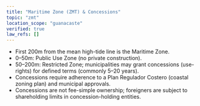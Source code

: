 ```yaml
---
title: "Maritime Zone (ZMT) & Concessions"
topic: "zmt"
location_scope: "guanacaste"
verified: true
law_refs: []
---
```


- First 200m from the mean high-tide line is the Maritime Zone.
- 0–50m: Public Use Zone (no private construction).
- 50–200m: Restricted Zone; municipalities may grant concessions (use-rights) for defined terms (commonly 5–20 years).
- Concessions require adherence to a Plan Regulador Costero (coastal zoning plan) and municipal approvals.
- Concessions are not fee-simple ownership; foreigners are subject to shareholding limits in concession-holding entities.